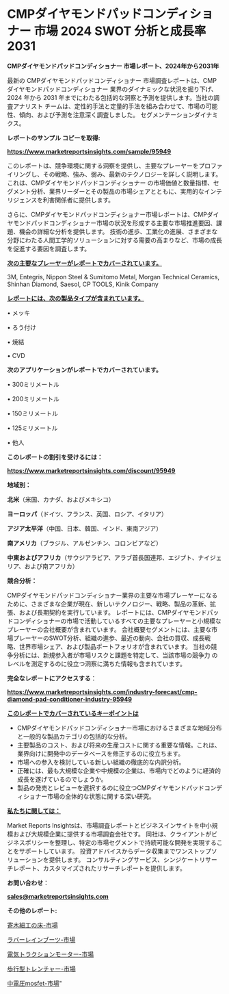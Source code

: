 # CMPダイヤモンドパッドコンディショナー 市場 2024 SWOT 分析と成長率 2031

<strong>CMPダイヤモンドパッドコンディショナー 市場レポート、2024年から2031年</strong>

最新の CMPダイヤモンドパッドコンディショナー 市場調査レポートは、CMPダイヤモンドパッドコンディショナー 業界のダイナミックな状況を掘り下げ、2024 年から 2031 年までにわたる包括的な洞察と予測を提供します。当社の調査アナリスト チームは、定性的手法と定量的手法を組み合わせて、市場の可能性、傾向、および予測を注意深く調査しました。 セグメンテーションダイナミクス。



<strong>レポートのサンプル コピーを取得:</strong> <a href=https://www.marketreportsinsights.com/sample/95949>

<strong><u>https://www.marketreportsinsights.com/sample/95949</u></strong></a>

このレポートは、競争環境に関する洞察を提供し、主要なプレーヤーをプロファイリングし、その戦略、強み、弱み、最新のテクノロジーを詳しく説明します。 これは、CMPダイヤモンドパッドコンディショナー の市場価値と数量指標、セグメント分析、業界リーダーとその製品の市場シェアとともに、実用的なインテリジェンスを利害関係者に提供します。

さらに、CMPダイヤモンドパッドコンディショナー市場レポートは、CMPダイヤモンドパッドコンディショナー市場の状況を形成する主要な市場推進要因、課題、機会の詳細な分析を提供します。 技術の進歩、工業化の進展、さまざまな分野にわたる人間工学的ソリューションに対する需要の高まりなど、市場の成長を促進する要因を調査します。



<strong><u>次の主要なプレーヤーがレポートでカバーされています。</u></strong>

3M, Entegris, Nippon Steel & Sumitomo Metal, Morgan Technical Ceramics, Shinhan Diamond, Saesol, CP TOOLS, Kinik Company



<strong><u><b>レポートには、次の製品タイプが含まれています。</b></u></strong>

• メッキ

• ろう付け

• 焼結

• CVD



<strong><b>次のアプリケーションがレポートでカバーされています。</b></strong>

• 300ミリメートル

• 200ミリメートル

• 150ミリメートル

• 125ミリメートル

• 他人



<strong><b>このレポートの割引を受けるには：</b></strong><a href=https://www.marketreportsinsights.com/discount/95949>

<strong><u>https://www.marketreportsinsights.com/discount/95949</u></strong></a>



<strong>地域別：</strong>



<strong>北米</strong>（米国、カナダ、およびメキシコ）



<strong>ヨーロッパ</strong>（ドイツ、フランス、英国、ロシア、イタリア）



<strong>アジア太平洋</strong>（中国、日本、韓国、インド、東南アジア）



<strong>南アメリカ</strong>（ブラジル、アルゼンチン、コロンビアなど）



<strong>中東およびアフリカ</strong>（サウジアラビア、アラブ首長国連邦、エジプト、ナイジェリア、および南アフリカ）



<strong>競合分析：</strong>

CMPダイヤモンドパッドコンディショナー業界の主要な市場プレーヤーになるために、さまざまな企業が現在、新しいテクノロジー、戦略、製品の革新、拡張、および長期契約を実行しています。 レポートには、CMPダイヤモンドパッドコンディショナーの市場で活動しているすべての主要なプレーヤーと小規模なプレーヤーの会社概要が含まれています。 会社概要セグメントには、主要な市場プレーヤーのSWOT分析、組織の進歩、最近の動向、会社の買収、成長戦略、世界市場シェア、および製品ポートフォリオが含まれています。 当社の競争分析には、新規参入者が市場リスクと課題を特定して、当該市場の競争力 のレベルを測定するのに役立つ洞察に満ちた情報も含まれています。



<strong>完全なレポートにアクセスする</strong>：

<a href=https://www.marketreportsinsights.com/industry-forecast/cmp-diamond-pad-conditioner-industry-95949>

<strong><u>https://www.marketreportsinsights.com/industry-forecast/cmp-diamond-pad-conditioner-industry-95949</u></strong></a>



<strong><u><b>このレポートでカバーされているキーポイントは</b></u></strong>
<ul>
  <li>CMPダイヤモンドパッドコンディショナー市場におけるさまざまな地域分布と一般的な製品カテゴリの包括的な分析。</li>
  <li>主要製品のコスト、および将来の生産コストに関する重要な情報。これは、業界向けに開発中のデータベースを修正するのに役立ちます。</li>
  <li>市場への参入を検討している新しい組織の徹底的な内訳分析。</li>
  <li>正確には、最も大規模な企業や中規模の企業は、市場内でどのように経済的成長を遂げているのでしょうか。</li>
  <li>製品の発売とレビューを選択するのに役立つCMPダイヤモンドパッドコンディショナー市場の全体的な状態に関する深い研究。</li>
</ul>


<strong><u><b>私たちに関しては：</b></u></strong>

Market Reports Insightsは、市場調査レポートとビジネスインサイトを中小規模および大規模企業に提供する市場調査会社です。 同社は、クライアントがビジネスポリシーを整理し、特定の市場セグメントで持続可能な開発を実現することをサポートしています。 投資アドバイスからデータ収集までワンストップソリューションを提供します。 コンサルティングサービス、シンジケートリサーチレポート、カスタマイズされたリサーチレポートを提供します。



<strong><b>お問い合わせ</b></strong>：

<a href=mailto:sales@marketreportsinsights.com>

<strong><u>sales@marketreportsinsights.com</u></strong></a>



<strong>その他のレポート:</strong>

<a href=https://www.linkedin.com/pulse/寄木細工の床-市場-2023-収益と成長ドライバー-2030-consumer-connection-collective-360-ugijf/>寄木細工の床-市場</a>

<a href=https://www.linkedin.com/pulse/ラバーレインブーツ-市場-2023-収益と成長ドライバー-2030-y5onf/>ラバーレインブーツ-市場</a>

<a href=https://www.linkedin.com/pulse/電気トラクションモーター-市場-2023-推進要因と成長機会-2030-xbxff/>電気トラクションモーター-市場</a>

<a href=https://www.linkedin.com/pulse/歩行型トレンチャー-市場-2023-年のダイナミクスとビジネストレンド-3ryhf/>歩行型トレンチャー-市場</a>

<a href=https://www.linkedin.com/pulse/中電圧mosfet-市場-2023-総利益と主要ベンダー-2030-pr-news-hub-mwp8f/>中電圧mosfet-市場</a>"
